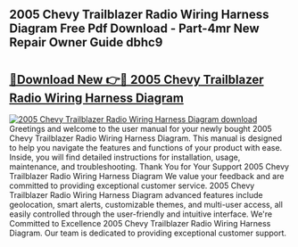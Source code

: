 ## 2005 Chevy Trailblazer Radio Wiring Harness Diagram Free Pdf Download - Part-4mr New Repair Owner Guide dbhc9

# <h2><a href="http://dfjgust.blite.top/?on=2005+Chevy+Trailblazer+Radio+Wiring+Harness+Diagram">🔗Download New 👉🔴 2005 Chevy Trailblazer Radio Wiring Harness Diagram</a></h2>

[![2005 Chevy Trailblazer Radio Wiring Harness Diagram download](https://i.imgur.com/lujVjoI.png)](http://dfjgust.blite.top/?on=2005+Chevy+Trailblazer+Radio+Wiring+Harness+Diagram)
Greetings and welcome to the user manual for your newly bought 2005 Chevy Trailblazer Radio Wiring Harness Diagram. This manual is designed to help you navigate the features and functions of your product with ease. Inside, you will find detailed instructions for installation, usage, maintenance, and troubleshooting. Thank You for Your Support 2005 Chevy Trailblazer Radio Wiring Harness Diagram We value your feedback and are committed to providing exceptional customer service. 2005 Chevy Trailblazer Radio Wiring Harness Diagram advanced features include geolocation, smart alerts, customizable themes, and multi-user access, all easily controlled through the user-friendly and intuitive interface. We're Committed to Excellence 2005 Chevy Trailblazer Radio Wiring Harness Diagram. Our team is dedicated to providing exceptional customer support.
